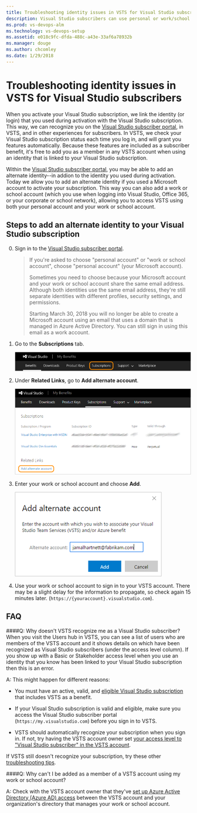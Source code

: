 ```yaml
---
title: Troubleshooting identity issues in VSTS for Visual Studio subscribers
description: Visual Studio subscribers can use personal or work/school identities in VSTS
ms.prod: vs-devops-alm
ms.technology: vs-devops-setup
ms.assetid: e018c9fc-dfda-488c-a43e-33af6a78932b
ms.manager: douge
ms.author: chcomley
ms.date: 1/29/2018
---
```


# Troubleshooting identity issues in VSTS for Visual Studio subscribers

When you activate your Visual Studio subscription, we link the identity (or login) that you used during activation with the Visual Studio subscription. This way, 
we can recognize you on the [Visual Studio subscriber portal](https://my.visualstudio.com), in VSTS, and in other experiences for subscribers. 
In VSTS, we check your Visual Studio subscription status each time you log in, and will grant you features automatically. Because these features are included 
as a subscriber benefit, it's free to add you as a member in any VSTS account when using an identity that is linked to your Visual Studio subscription.

Within the [Visual Studio subscriber portal](https://my.visualstudio.com), you may be able to add an alternate identity--in addion to the identity you used during 
activation. Today we allow you to add an alternate identity if you used a Microsoft account to activate your subscription. This way you can also add a
work or school account (which you use when logging into Visual Studio, Office 365, or your corporate or school network), allowing you to access VSTS using both 
your personal account and your work or school account.

## Steps to add an alternate identity to your Visual Studio subscription
0.	Sign in to the 
[Visual Studio subscriber portal](https://my.visualstudio.com).

	> If you're asked to choose "personal account" 
	> or "work or school account", choose "personal account" (your Microsoft account). 
	>
	> Sometimes you need to choose because your Microsoft account and your work or school 
	> account share the same email address. Although both identities use the same email address, 
	> they're still separate identities with different profiles, security settings, and permissions.
	>
	> Starting March 30, 2018 you will no longer be able to create a Microsoft account using an email 
	> that uses a domain that is managed in Azure Active Directory. You can still sign in using this 
	> email as a work account.

0.	Go to the **Subscriptions** tab.

	![Choose Subscriptions](_img/link-msdn-subscription/choose-subscriptions-my-visual-studio-com-portal.png)

0.	Under **Related Links**, go to **Add alternate account**.

	![Under Related Links, go to Add alternate account](_img/link-msdn-subscription/add-alternate-account-my-visual-studio-com-portal.png)

0.	Enter your work or school account and choose **Add**.

	![Enter your work or school account](_img/link-msdn-subscription/enter-alternate-account-my-visual-studio-com-portal.png)

0.	Use your work or school account to sign in to your VSTS account. 
There may be a slight delay for the information to propagate, so check again 15 minutes later.   (```https://{youraccount}.visualstudio.com```).

## FAQ

####Q:  Why doesn't VSTS recognize me as a Visual Studio subscriber?
When you visit the Users hub in VSTS, you can see a list of users who are members of the VSTS account and it shows details on which have been 
recognized as Visual Studio subscribers (under the access level column). If you show up with a Basic or Stakeholder access level when you use an 
identity that you know has been linked to your Visual Studio subscription then this is an error.

A:	This might happen for different reasons: 

*	You must have an active, valid, and 
[eligible Visual Studio subscription](../accounts/faq-add-delete-users.md#EligibleMSDNSubscriptions) 
that includes VSTS as a benefit.

*	If your Visual Studio subscription is valid and eligible, 
make sure you access the Visual Studio subscriber portal (```https://my.visualstudio.com```) 
before you sign in to VSTS. 

*	VSTS should automatically recognize your subscription when you sign in. 
If not, try having the VSTS account owner set 
[your access level to "Visual Studio subscriber" in the VSTS account](../accounts/add-account-users-assign-access-levels.md). 

If VSTS still doesn't recognize your subscription, try these other 
[troubleshooting tips](http://blogs.msdn.com/b/visualstudioalm/archive/2014/03/19/visual-studio-online-best-practices-troubleshooting-issues-with-the-quot-eligible-msdn-subscriber-license-type.aspx).

####Q:  Why can't I be added as a member of a VSTS account using my work or school account?

A:  Check with the VSTS account owner that they've 
[set up Azure Active Directory (Azure AD) access](../accounts/access-with-azure-ad.md) 
between the VSTS account and your organization's 
directory that manages your work or school account.
